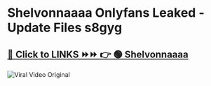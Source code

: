 
 # Shelvonnaaaa Onlyfans Leaked - Update Files s8gyg

## <h2><a href="https://clipsfans.com/Shelvonnaaaa&ref=git">🔗 Click to LINKS ⏩⏩ 👉 🟢 Shelvonnaaaa </a></h2>

<a href="https://clipsfans.com/Shelvonnaaaa&ref=git" rel="nofollow" data-target="animated-image.originalLink"><img src="https://i.ibb.co.com/xMMVF88/686577567.gif" alt="Viral Video Original" style="max-width: 100%; display: inline-block;" data-target="animated-image.originalImage"></a>

